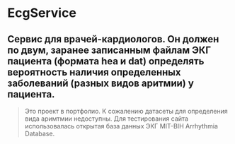 # EcgService
## Сервис для врачей-кардиологов. Он должен по двум, заранее записанным файлам ЭКГ пациента (формата hea и dat) определять вероятность наличия определенных заболеваний (разных видов аритмии) у пациента.


>Это проект в портфолио. К сожалению датасеты для определения вида аримтмии недоступны. Для тестирования сайта использовалась открытая база данных ЭКГ MIT-BIH Arrhythmia Database.
